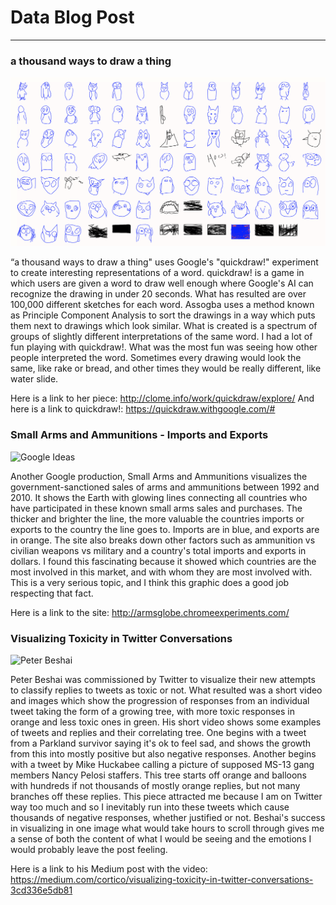 # Data Blog Post
------

### a thousand ways to draw a thing
![Yannick Assogba](owls.png?raw=true "Yannick Assogba")

“a thousand ways to draw a thing" uses Google's "quickdraw!" experiment to create interesting representations of a word. quickdraw! is a game in which users are given a word to draw well enough where Google's AI can recognize the drawing in under 20 seconds. What has resulted are over 100,000 different sketches for each word. Assogba uses a method known as Principle Component Analysis to sort the drawings in a way which puts them next to drawings which look similar. What is created is a spectrum of groups of slightly different interpretations of the same word. I had a lot of fun playing with quickdraw!. What was the most fun was seeing how other people interpreted the word. Sometimes every drawing would look the same, like rake or bread, and other times they would be really different, like water slide.

Here is a link to her piece: http://clome.info/work/quickdraw/explore/
And here is a link to quickdraw!: https://quickdraw.withgoogle.com/#


### Small Arms and Ammunitions - Imports and Exports
![Google Ideas](small_arms.png?raw=true "Google Ideas")

Another Google production, Small Arms and Ammunitions visualizes the government-sanctioned sales of arms and ammunitions between 1992 and 2010. It shows the Earth with glowing lines connecting all countries who have participated in these known small arms sales and purchases. The thicker and brighter the line, the more valuable the countries imports or exports to the country the line goes to. Imports are in blue, and exports are in orange. The site also breaks down other factors such as ammunition vs civilian weapons vs military and a country's total imports and exports in dollars. I found this fascinating because it showed which countries are the most involved in this market, and with whom they are most involved with. This is a very serious topic, and I think this graphic does a good job respecting that fact.

Here is a link to the site: http://armsglobe.chromeexperiments.com/

### Visualizing Toxicity in Twitter Conversations
![Peter Beshai](toxicity.png?raw=true "Peter Beshai")

Peter Beshai was commissioned by Twitter to visualize their new attempts to classify replies to tweets as toxic or not. What resulted was a short video and images which show the progression of responses from an individual tweet taking the form of a growing tree, with more toxic responses in orange and less toxic ones in green. His short video shows some examples of tweets and replies and their correlating tree. One begins with a tweet from a Parkland survivor saying it's ok to feel sad, and shows the growth from this into mostly positive but also negative responses. Another begins with a tweet by Mike Huckabee calling a picture of supposed MS-13 gang members Nancy Pelosi staffers. This tree starts off orange and balloons with hundreds if not thousands of mostly orange replies, but not many branches off these replies. This piece attracted me because I am on Twitter way too much and so I inevitably run into these tweets which cause thousands of negative responses, whether justified or not. Beshai's success in visualizing in one image what would take hours to scroll through gives me a sense of both the content of what I would be seeing and the emotions I would probably leave the post feeling.

Here is a link to his Medium post with the video: https://medium.com/cortico/visualizing-toxicity-in-twitter-conversations-3cd336e5db81
